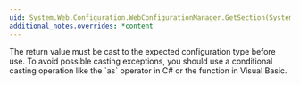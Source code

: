 ```yaml
---
uid: System.Web.Configuration.WebConfigurationManager.GetSection(System.String)
additional_notes.overrides: *content
---
```


<p>The return value must be cast to the expected configuration type before use. To avoid possible casting exceptions, you should use a conditional casting operation like the `as` operator in C# or the  function in Visual Basic.</p>


